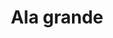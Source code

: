 ---
title: Ala grande
date: 
draft: false

# descripcion
description : Ala grande

materials: Plata 925

color: Plateado

dimensions: 1,3cm x 3,7cm

code: 02-14-0192

type: "Dijes"

categories: []

price: $8.140,00

price_eftvo: $6.920,00

# Images
# first image will be shown in the product page
images:
  # - image: "images/path_to_image"
  # La ubicacion de las imagenes es imagenes/Dijes/Dijes.Plata/02-14-0192-ala-grande
  - image: "./images/dijes/plata/02-14-0192-ala-grande.JPG"
---